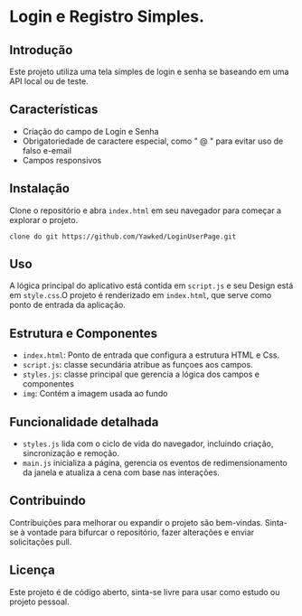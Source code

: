 # Login e Registro Simples.

## Introdução
Este projeto  utiliza uma tela simples de login e senha se baseando em uma API local ou de teste.


## Características
- Criação do campo de Login e Senha
- Obrigatoriedade de caractere especial, como " @ " para evitar uso de falso e-email
- Campos responsivos

## Instalação
Clone o repositório e abra `index.html` em seu navegador para começar a explorar o projeto.

```
clone do git https://github.com/Yawked/LoginUserPage.git
```
## Uso
A lógica principal do aplicativo está contida em `script.js` e seu Design está em `style.css`.O projeto é renderizado em `index.html`, que serve como ponto de entrada da aplicação.

## Estrutura e Componentes
- `index.html`: Ponto de entrada que configura a estrutura HTML e Css.
- `script.js`: classe secundária atribue as funçoes aos campos.
- `styles.js`: classe principal que gerencia a lógica dos campos e componentes
- `img`: Contém a imagem usada ao fundo

## Funcionalidade detalhada
- `styles.js` lida com o ciclo de vida  do navegador, incluindo criação, sincronização e remoção. 
- `main.js` inicializa a página, gerencia os eventos de redimensionamento da janela e atualiza a cena com base nas interações.

## Contribuindo
Contribuições para melhorar ou expandir o projeto são bem-vindas. Sinta-se à vontade para bifurcar o repositório, fazer alterações e enviar solicitações pull.

## Licença
Este projeto é de código aberto, sinta-se livre para usar como estudo ou projeto pessoal.


